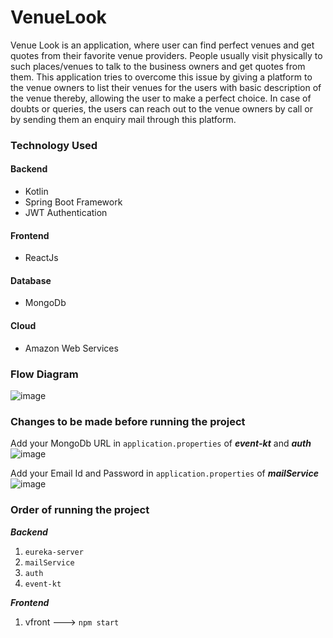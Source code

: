 # VenueLook
Venue Look is an application, where user can find perfect venues and get quotes from their favorite venue providers. 
People usually visit physically to such places/venues to talk to the business owners and get quotes from them. 
This application tries to overcome this issue by giving a platform to the venue owners to list their venues for the users 
with basic description of the venue thereby, allowing the user to make a perfect choice. In case of doubts or queries, the 
users can reach out to the venue owners by call or by sending them an enquiry mail through this platform.

### Technology Used
#### Backend
* Kotlin
* Spring Boot Framework
* JWT Authentication 

#### Frontend
* ReactJs

#### Database
* MongoDb

#### Cloud
* Amazon Web Services

### Flow Diagram

![image](https://user-images.githubusercontent.com/42665547/148779398-e0de22e6-cc0c-4cd3-b02f-c705dcb1d71d.png)

### Changes to be made before running the project

Add your MongoDb URL in  ```application.properties``` of ***event-kt*** and ***auth***
![image](https://user-images.githubusercontent.com/42665547/148779741-0f747d0b-2715-48eb-8bdc-f171b6ff4b20.png)

Add your Email Id and Password in ```application.properties``` of ***mailService***
![image](https://user-images.githubusercontent.com/42665547/148780801-b75b0fcb-5750-4d9f-b559-12c9c7e64361.png)

### Order of running the project
***__Backend__***
1. `eureka-server`
2. `mailService`
3. `auth`
4. `event-kt`

***__Frontend__***
1. vfront ---> `npm start`



